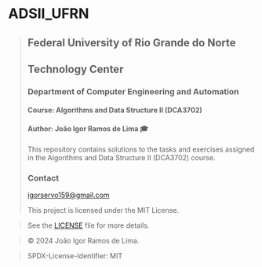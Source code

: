 # ADSII_UFRN

> ## Federal University of Rio Grande do Norte  
> ## Technology Center  
> ### Department of Computer Engineering and Automation  
> #### Course: **Algorithms and Data Structure II (DCA3702)**  
> #### Author: **João Igor Ramos de Lima :mortar_board:**
>
> This repository contains solutions to the tasks and exercises assigned in the Algorithms and Data Structure II (DCA3702) course.
>
> ### Contact
> [igorservo159@gmail.com](mailto:igorservo159@gmail.com)
>
> This project is licensed under the MIT License.

> See the [LICENSE](./LICENSE) file for more details.

> © 2024 João Igor Ramos de Lima.

> SPDX-License-Identifier: MIT
